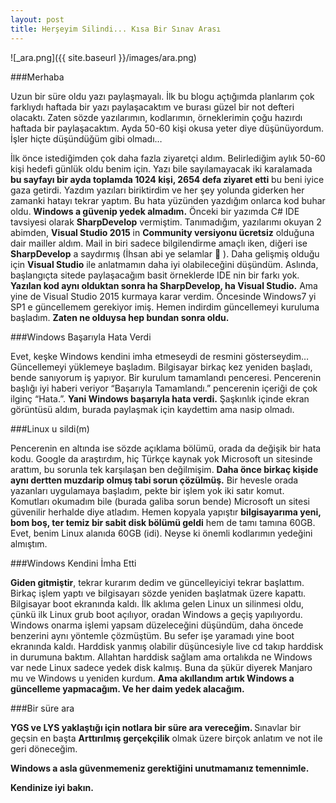 ```yaml
---
layout: post
title: Herşeyim Silindi... Kısa Bir Sınav Arası
---
```

![_ara.png]({{ site.baseurl }}/images/ara.png)

###Merhaba

Uzun bir süre oldu yazı paylaşmayalı. İlk bu blogu açtığımda planlarım çok farklıydı haftada bir yazı paylaşacaktım ve burası güzel bir not defteri olacaktı. Zaten sözde yazılarımın, kodlarımın, örneklerimin çoğu hazırdı haftada bir paylaşacaktım. Ayda 50-60 kişi okusa yeter diye düşünüyordum. İşler hiçte düşündüğüm gibi olmadı… 


İlk önce istediğimden çok daha fazla ziyaretçi aldım. Belirlediğim aylık 50-60 kişi hedefi günlük oldu benim için. Yazı bile sayılamayacak iki karalamada <b>bu sayfayı bir ayda toplamda 1024 kişi, 2654 defa ziyaret etti</b> bu beni iyice gaza getirdi. Yazdım yazıları biriktirdim ve her şey yolunda giderken her zamanki hatayı tekrar yaptım. Bu hata yüzünden yazdığım onlarca kod buhar oldu. <b> Windows a güvenip yedek almadım.</b>
Önceki bir yazımda C# IDE tavsiyesi olarak <b>SharpDevelop</b> vermiştim. Tanımadığım, yazılarımı okuyan 2 abimden, <b>Visual Studio 2015</b> in 
<b>Community versiyonu ücretsiz</b> olduğuna dair mailler aldım. Mail in biri sadece bilgilendirme amaçlı iken,  diğeri ise <b>SharpDevelop</b> a saydırmış (İhsan abi ye selamlar  ). Daha gelişmiş olduğu için <b>Visual Studio</b> ile anlatmamın daha iyi olabileceğini düşündüm. Aslında, başlangıçta sitede paylaşacağım basit örneklerde IDE nin bir farkı yok. <b>Yazılan kod aynı olduktan sonra ha SharpDevelop, ha Visual Studio.</b> Ama yine de Visual Studio 2015 kurmaya karar verdim.  Öncesinde Windows7 yi SP1 e güncellemem gerekiyor imiş. Hemen indirdim güncellemeyi kuruluma başladım.
<b>Zaten ne olduysa hep bundan sonra oldu.</b>




###Windows Başarıyla Hata Verdi


Evet, keşke Windows kendini imha etmeseydi de resmini gösterseydim…
Güncellemeyi yüklemeye başladım. Bilgisayar birkaç kez yeniden başladı, bende sanıyorum iş yapıyor. Bir kurulum tamamlandı penceresi. Pencerenin başlığı iyi haberi veriyor “Başarıyla Tamamlandı.” pencerenin içeriği de çok ilginç “Hata.”. 
<b>Yani Windows başarıyla hata verdi.</b>  Şaşkınlık içinde ekran görüntüsü aldım, burada paylaşmak için kaydettim ama nasip olmadı. 





###Linux u sildi(m)

Pencerenin en altında ise sözde açıklama bölümü, orada da değişik bir hata kodu. Google da araştırdım, hiç Türkçe kaynak yok Microsoft un sitesinde arattım, bu sorunla tek karşılaşan ben değilmişim. <b>Daha önce birkaç kişide aynı dertten muzdarip olmuş tabi sorun çözülmüş.</b> Bir hevesle orada yazanları uygulamaya başladım, pekte bir işlem yok iki satır komut. Komutları okumadım bile (burada galiba sorun bende) Microsoft un sitesi güvenilir herhalde diye atladım. Hemen kopyala yapıştır <b>bilgisayarıma yeni, bom boş, ter temiz bir sabit disk bölümü geldi</b> hem de tamı tamına 60GB. Evet, benim Linux alanıda 60GB (idi). Neyse ki önemli kodlarımın yedeğini almıştım.





###Windows Kendini İmha Etti

<b>Giden gitmiştir</b>, tekrar kurarım dedim ve güncelleyiciyi tekrar başlattım. 
Birkaç işlem yaptı ve bilgisayarı sözde yeniden başlatmak üzere kapattı. Bilgisayar boot ekranında kaldı. İlk aklıma gelen Linux un silinmesi oldu, çünkü ilk Linux grub boot açılıyor, oradan Windows a geçiş yapılıyordu. Windows onarma işlemi yapsam düzeleceğini düşündüm, daha öncede benzerini aynı yöntemle çözmüştüm. Bu sefer işe yaramadı yine boot ekranında kaldı. Harddisk yanmış olabilir düşüncesiyle live cd takıp harddisk in durumuna baktım. Allahtan harddisk sağlam ama ortalıkda ne Windows var nede Linux sadece yedek disk kalmış. Buna da şükür diyerek Manjaro mu ve Windows u yeniden kurdum. <b>Ama akıllandım artık Windows a güncelleme yapmacağım. Ve her daim yedek alacağım. </b>





###Bir süre ara

<b>YGS ve LYS yaklaştığı için notlara bir süre ara vereceğim. </b>
Sınavlar bir geçsin en başta <b>Arttırılmış gerçekçilik</b> olmak üzere birçok anlatım ve not ile geri döneceğim.

<b>Windows a asla güvenmemeniz gerektiğini unutmamanız temennimle. 


Kendinize iyi bakın.</b>

